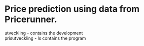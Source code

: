 # Price prediction using data from Pricerunner.
utveckling - contains the development<br>
prisutveckling - Is contains the program<br>